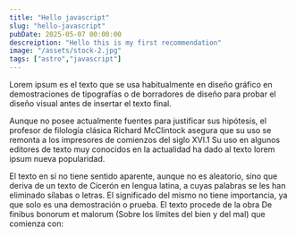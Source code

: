 ```yaml
---
title: "Hello javascript"
slug: "hello-javascript"
pubDate: 2025-05-07 00:00:00
descreiption: "Hello this is my first recommendation"
image: "/assets/stock-2.jpg"
tags: ["astro","javascript"]
---
```


Lorem ipsum es el texto que se usa habitualmente en diseño gráfico en demostraciones de tipografías o de borradores de diseño para probar el diseño visual antes de insertar el texto final.

Aunque no posee actualmente fuentes para justificar sus hipótesis, el profesor de filología clásica Richard McClintock asegura que su uso se remonta a los impresores de comienzos del siglo XVI.1​ Su uso en algunos editores de texto muy conocidos en la actualidad ha dado al texto lorem ipsum nueva popularidad.

El texto en sí no tiene sentido aparente, aunque no es aleatorio, sino que deriva de un texto de Cicerón en lengua latina, a cuyas palabras se les han eliminado sílabas o letras. El significado del mismo no tiene importancia, ya que solo es una demostración o prueba. El texto procede de la obra De finibus bonorum et malorum (Sobre los límites del bien y del mal) que comienza con: